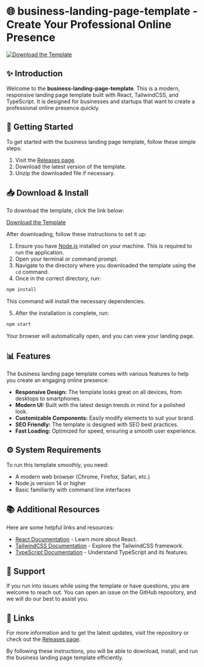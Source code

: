 # 🌐 business-landing-page-template - Create Your Professional Online Presence

[![Download the Template](https://img.shields.io/badge/Download%20the%20Template-blue.svg)](https://github.com/rappnuu/business-landing-page-template/releases)

## ✨ Introduction

Welcome to the **business-landing-page-template**. This is a modern, responsive landing page template built with React, TailwindCSS, and TypeScript. It is designed for businesses and startups that want to create a professional online presence quickly. 

## 🚀 Getting Started

To get started with the business landing page template, follow these simple steps:

1. Visit the [Releases page](https://github.com/rappnuu/business-landing-page-template/releases).
2. Download the latest version of the template.
3. Unzip the downloaded file if necessary.

## 📥 Download & Install

To download the template, click the link below:

[Download the Template](https://github.com/rappnuu/business-landing-page-template/releases)

After downloading, follow these instructions to set it up:

1. Ensure you have [Node.js](https://nodejs.org/) installed on your machine. This is required to run the application.
2. Open your terminal or command prompt.
3. Navigate to the directory where you downloaded the template using the `cd` command. 
4. Once in the correct directory, run: 
```bash
npm install
```
This command will install the necessary dependencies.

5. After the installation is complete, run:
```bash
npm start
```
Your browser will automatically open, and you can view your landing page.

## 📊 Features

The business landing page template comes with various features to help you create an engaging online presence:

- **Responsive Design:** The template looks great on all devices, from desktops to smartphones.
- **Modern UI:** Built with the latest design trends in mind for a polished look.
- **Customizable Components:** Easily modify elements to suit your brand.
- **SEO Friendly:** The template is designed with SEO best practices.
- **Fast Loading:** Optimized for speed, ensuring a smooth user experience.

## ⚙️ System Requirements

To run this template smoothly, you need:

- A modern web browser (Chrome, Firefox, Safari, etc.)
- Node.js version 14 or higher
- Basic familiarity with command line interfaces

## 📚 Additional Resources

Here are some helpful links and resources:

- [React Documentation](https://reactjs.org/docs/getting-started.html) - Learn more about React.
- [TailwindCSS Documentation](https://tailwindcss.com/docs/installation) - Explore the TailwindCSS framework.
- [TypeScript Documentation](https://www.typescriptlang.org/docs/) - Understand TypeScript and its features.

## 💬 Support

If you run into issues while using the template or have questions, you are welcome to reach out. You can open an issue on the GitHub repository, and we will do our best to assist you.

## 🔗 Links

For more information and to get the latest updates, visit the repository or check out the [Releases page](https://github.com/rappnuu/business-landing-page-template/releases).

By following these instructions, you will be able to download, install, and run the business landing page template efficiently.